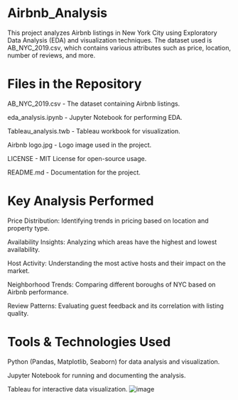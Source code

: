 # Airbnb_Analysis
This project analyzes Airbnb listings in New York City using Exploratory Data Analysis (EDA) and visualization techniques. The dataset used is AB_NYC_2019.csv, which contains various attributes such as price, location, number of reviews, and more.

# Files in the Repository

AB_NYC_2019.csv - The dataset containing Airbnb listings.

eda_analysis.ipynb - Jupyter Notebook for performing EDA.

Tableau_analysis.twb - Tableau workbook for visualization.

Airbnb logo.jpg - Logo image used in the project.

LICENSE - MIT License for open-source usage.

README.md - Documentation for the project.

# Key Analysis Performed

Price Distribution: Identifying trends in pricing based on location and property type.

Availability Insights: Analyzing which areas have the highest and lowest availability.

Host Activity: Understanding the most active hosts and their impact on the market.

Neighborhood Trends: Comparing different boroughs of NYC based on Airbnb performance.

Review Patterns: Evaluating guest feedback and its correlation with listing quality.

# Tools & Technologies Used

Python (Pandas, Matplotlib, Seaborn) for data analysis and visualization.

Jupyter Notebook for running and documenting the analysis.

Tableau for interactive data visualization.
![image](https://github.com/user-attachments/assets/87870033-e63e-4222-9ae9-eaa4921b9fb9)

